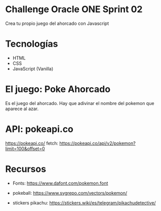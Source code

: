 # Challenge Oracle ONE Sprint 02

Crea tu propio juego del ahorcado con Javascript

# Tecnologías

- HTML
- CSS
- JavaScript (Vanilla)

# El juego: Poke Ahorcado

Es el juego del ahorcado. Hay que adivinar el nombre del pokemon que aparece al azar.

# API: pokeapi.co

https://pokeapi.co/
fetch: https://pokeapi.co/api/v2/pokemon?limit=100&offset=0

# Recursos

- Fonts:
  https://www.dafont.com/pokemon.font

- pokeball:
  https://www.svgrepo.com/vectors/pokemon/

- stickers pikachu:
  https://stickers.wiki/es/telegram/pikachudetective/
